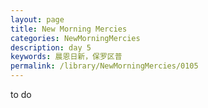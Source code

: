 ```yaml
---
layout: page
title: New Morning Mercies
categories: NewMorningMercies
description: day 5
keywords: 晨恩日新，保罗区普
permalink: /library/NewMorningMercies/0105
---
```


to do